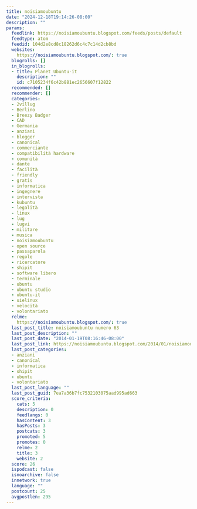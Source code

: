 ```yaml
---
title: noisiamoubuntu
date: "2024-12-18T19:14:26-08:00"
description: ""
params:
  feedlink: https://noisiamoubuntu.blogspot.com/feeds/posts/default
  feedtype: atom
  feedid: 104d2e8cd8c18262d6c4c7c14d2cb8bd
  websites:
    https://noisiamoubuntu.blogspot.com/: true
  blogrolls: []
  in_blogrolls:
  - title: Planet Ubuntu-it
    description: ""
    id: c7105234f6c42b881ec2656607f12822
  recommended: []
  recommender: []
  categories:
  - 2villug
  - Berlino
  - Breezy Badger
  - CAD
  - Germania
  - anziani
  - blogger
  - canonical
  - commerciante
  - compatibilità hardware
  - comunità
  - dante
  - facilità
  - friendly
  - gratis
  - informatica
  - ingegnere
  - intervista
  - kubuntu
  - legalità
  - linux
  - lug
  - lugvi
  - militare
  - musica
  - noisiamoubuntu
  - open source
  - passaparola
  - regole
  - ricercatore
  - shipit
  - software libero
  - terminale
  - ubuntu
  - ubuntu studio
  - ubuntu-it
  - uielinux
  - velocità
  - volontariato
  relme:
    https://noisiamoubuntu.blogspot.com/: true
  last_post_title: noisiamoubuntu numero 63
  last_post_description: ""
  last_post_date: "2014-01-19T08:16:46-08:00"
  last_post_link: https://noisiamoubuntu.blogspot.com/2014/01/noisiamoubuntu-numero-63.html
  last_post_categories:
  - anziani
  - canonical
  - informatica
  - shipit
  - ubuntu
  - volontariato
  last_post_language: ""
  last_post_guid: 7ea7a36b7fc7532103075aad995ad663
  score_criteria:
    cats: 5
    description: 0
    feedlangs: 0
    hasContent: 3
    hasPosts: 3
    postcats: 3
    promoted: 5
    promotes: 0
    relme: 2
    title: 3
    website: 2
  score: 26
  ispodcast: false
  isnoarchive: false
  innetwork: true
  language: ""
  postcount: 25
  avgpostlen: 295
---
```

